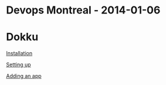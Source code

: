 # Devops Montreal - 2014-01-06

# Dokku

[Installation](/traces-install)

[Setting up](/configure-your-domain)

[Adding an app](/add-an-app)
